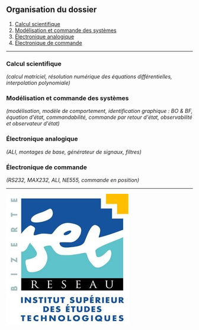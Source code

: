 ## Organisation du dossier

1. [Calcul scientifique](https://github.com/a-mhamdi/shelf_textbook/tree/main/Calcul%20scientifique)
1. [Modélisation et commande des systèmes](https://github.com/a-mhamdi/shelf_textbook/tree/main/Mod%C3%A9lisation%20et%20commande%20des%20syst%C3%A8mes)
1. [Électronique analogique](https://github.com/a-mhamdi/shelf_textbook/tree/main/Électronique%20analogique)
1. [Électronique de commande](https://github.com/a-mhamdi/shelf_textbook/tree/main/Électronique%20de%20commande)

------

### **Calcul scientifique**
*(calcul matriciel, résolution numérique des équations différentielles, interpolation polynomiale)*

### **Modélisation et commande des systèmes**
*(modélisation, modèle de comportement, identification graphique : BO & BF, équation d'état, commandabilité, commande par retour d'état, observabilité et observateur d'état)*

### **Électronique analogique**
*(ALI, montages de base, générateur de signaux, filtres)*

### **Électronique de commande**
*(RS232, MAX232, ALI, NE555, commande en position)*

------
![ISET de Bizerte](logo-isetbz.png)
